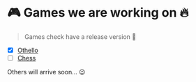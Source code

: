# 🎮 Games we are working on 🔥

> Games check have a release version 🔖

- [x] [Othello](https://github.com/ValentinColin/rust-othello)
- [ ] [Chess](https://github.com/rust-games/chess)

Others will arrive soon... 😉

